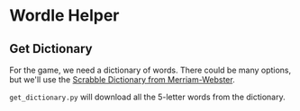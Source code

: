 # Wordle Helper

## Get Dictionary

For the game, we need a dictionary of words.
There could be many options, 
but we'll use the [Scrabble Dictionary from Merriam-Webster](https://scrabble.merriam.com/).

```get_dictionary.py``` will download all the 5-letter words from the dictionary.